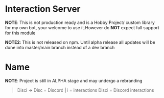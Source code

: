 # Interaction Server

**NOTE**: This is not production ready and is a Hobby Project/ custom library for my own bot, your welcome to use it.However do **NOT** expect full support for this module 

**NOTE2**: This is not released on npm. Until alpha release all updates will be done into master/main branch instead of a dev branch

# Name

**NOTE**: Project is still in ALPHA stage and may undergo a rebranding

> Disci -> Disc = Discord | i = interactions
> Disci = Discord interactions
